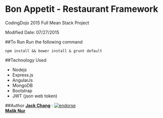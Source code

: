# Bon Appetit - Restaurant Framework
CodingDojo 2015 Full Mean Stack Project

Modified Date: 07/27/2015

##To Run
Run the following command
```
npm install && bower install & grunt default
```

##Technology Used
- Nodejs
- Express.js
- AngularJs
- MongoDB
- Bootstrap
- JWT (json web token)

##Author
**[Jack Chang]** : [![endorse](https://api.coderwall.com/wei0831/endorsecount.png)](https://coderwall.com/wei0831)  
**[Malik Nur]**

[Jack Chang]: https://about.me/wei0831
[Malik Nur]: https://www.linkedin.com/pub/malik-nur/b7/25a/2a8
